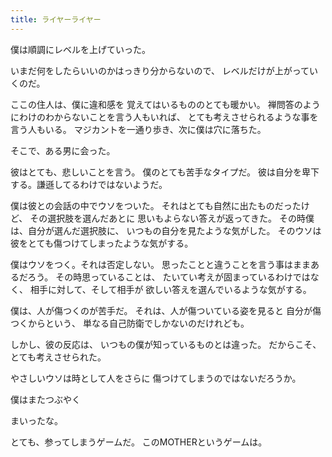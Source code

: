 ```yaml
---
title: ライヤーライヤー
---
```

僕は順調にレベルを上げていった。

いまだ何をしたらいいのかはっきり分からないので、
レベルだけが上がっていくのだ。

ここの住人は、僕に違和感を
覚えてはいるもののとても暖かい。
禅問答のようにわけのわからないことを言う人もいれば、
とても考えさせられるような事を言う人もいる。
マジカントを一通り歩き、次に僕は穴に落ちた。

そこで、ある男に会った。

彼はとても、悲しいことを言う。
僕のとても苦手なタイプだ。
彼は自分を卑下する。謙遜してるわけではないようだ。

僕は彼との会話の中でウソをついた。
それはとても自然に出たものだったけど、
その選択肢を選んだあとに
思いもよらない答えが返ってきた。
その時僕は、自分が選んだ選択肢に、
いつもの自分を見たような気がした。
そのウソは彼をとても傷つけてしまったような気がする。

僕はウソをつく。それは否定しない。
思ったことと違うことを言う事はままあるだろう。
その時思っていることは、
たいてい考えが固まっているわけではなく、
相手に対して、そして相手が
欲しい答えを選んでいるような気がする。

僕は、人が傷つくのが苦手だ。
それは、人が傷ついている姿を見ると
自分が傷つくからという、
単なる自己防衛でしかないのだけれども。

しかし、彼の反応は、
いつもの僕が知っているものとは違った。
だからこそ、とても考えさせられた。

やさしいウソは時として人をさらに
傷つけてしまうのではないだろうか。

僕はまたつぶやく

まいったな。


とても、参ってしまうゲームだ。
このMOTHERというゲームは。
